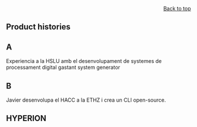 <div id="readme" class="Box-body readme blob js-code-block-container">
<article class="markdown-body entry-content p-3 p-md-6" itemprop="text">
<p align="right">
<a href="https://github.com/oreol-ag/heterogenius-computing#--heterogenius-computing">Back to top</a>
</p>

# Product histories


## A
Experiencia a la HSLU amb el desenvolupament de systemes de processament digital gastant system generator

## B
Javier desenvolupa el HACC a la ETHZ i crea un CLI open-source.

## HYPERION